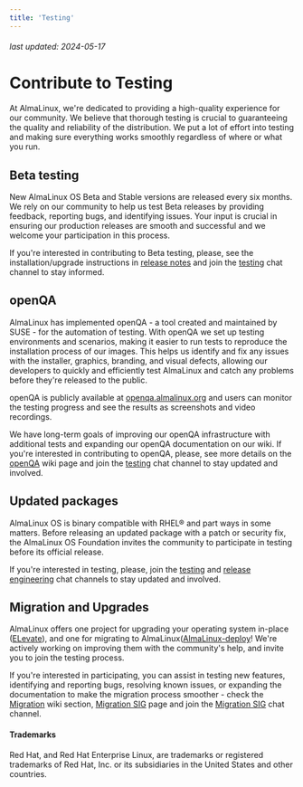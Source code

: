 ```yaml
---
title: 'Testing'
---
```


###### last updated: 2024-05-17

# Contribute to Testing

At AlmaLinux, we're dedicated to providing a high-quality experience for our community. We believe that thorough testing is crucial to guaranteeing the quality and reliability of the distribution. We put a lot of effort into testing and making sure everything works smoothly regardless of where or what you run. 

## Beta testing 

New AlmaLinux OS Beta and Stable versions are released every six months. We rely on our community to help us test Beta releases by providing feedback, reporting bugs, and identifying issues. Your input is crucial in ensuring our production releases are smooth and successful and we welcome your participation in this process.

If you're interested in contributing to Beta testing, please, see the installation/upgrade instructions in [release notes](/release-notes/) and join the [testing](https://chat.almalinux.org/almalinux/channels/testing) chat channel to stay informed.

## openQA

AlmaLinux has implemented openQA - a tool created and maintained by SUSE - for the automation of testing. With openQA we set up testing environments and scenarios, making it easier to run tests to reproduce the installation process of our images. This helps us identify and fix any issues with the installer, graphics, branding, and visual defects, allowing our developers to quickly and efficiently test AlmaLinux and catch any problems before they're released to the public.

openQA is publicly available at [openqa.almalinux.org](https://openqa.almalinux.org/) and users can monitor the testing progress and see the results as screenshots and video recordings.

We have long-term goals of improving our openQA infrastructure with additional tests and expanding our openQA documentation on our wiki. If you're interested in contributing to openQA, please, see more details on the [openQA](/development/openQA) wiki page and join the [testing](https://chat.almalinux.org/almalinux/channels/testing) chat channel to stay updated and involved.

## Updated packages

AlmaLinux OS is binary compatible with RHEL® and part ways in some matters. Before releasing an updated package with a patch or security fix, the AlmaLinux OS Foundation invites the community to participate in testing before its official release. 

If you're interested in testing, please, join the [testing](https://chat.almalinux.org/almalinux/channels/testing) and [release engineering](https://chat.almalinux.org/almalinux/channels/engineeringreleng) chat channels to stay updated and involved.

## Migration and Upgrades

AlmaLinux offers one project for upgrading your operating system in-place ([ELevate](https://wiki.almalinux.org/elevate/)), and one for migrating to AlmaLinux([AlmaLinux-deploy](https://wiki.almalinux.org/documentation/migration-guide.html)! We're actively working on improving them with the community's help, and invite you to join the testing process. 

If you're interested in participating, you can assist in testing new features, identifying and reporting bugs, resolving known issues, or expanding the documentation to make the migration process smoother - check the [Migration](/migration/) wiki section, [Migration SIG](/sigs/Migration) page and join the [Migration SIG](https://chat.almalinux.org/almalinux/channels/migration) chat channel. 

#### Trademarks

Red Hat, and Red Hat Enterprise Linux, are trademarks or registered trademarks of Red Hat, Inc. or its subsidiaries in the United States and other countries.
